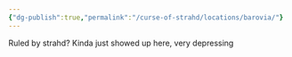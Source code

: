 ```yaml
---
{"dg-publish":true,"permalink":"/curse-of-strahd/locations/barovia/"}
---
```


Ruled by strahd?
Kinda just showed up here, very depressing